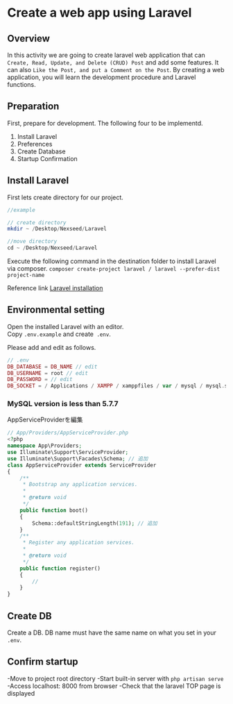 # Create a web app using Laravel

## Overview
In this activity we are going to create laravel web application that can `Create, Read, Update, and Delete (CRUD) Post`
and add some features. It can also `Like the Post, and put a Comment on the Post`.
By creating a web application, you will learn the development procedure and Laravel functions.

## Preparation
First, prepare for development.
The following four to be implementd.
1. Install Laravel
2. Preferences
3. Create Database
4. Startup Confirmation

## Install Laravel

First lets create directory for our project.
``` php
//example

// create directory
mkdir ~ /Desktop/Nexseed/Laravel

//move directory
cd ~ /Desktop/Nexseed/Laravel
```

Execute the following command in the destination folder to install Laravel via composer. 
`composer create-project laravel / laravel --prefer-dist project-name `

Reference link
[Laravel installation](https://laravel.com/docs/6.x)

## Environmental setting
Open the installed Laravel with an editor.  
Copy `.env.example` and create` .env`.

Please add and edit as follows.
```php
// .env
DB_DATABASE = DB_NAME // edit
DB_USERNAME = root // edit
DB_PASSWORD = // edit
DB_SOCKET = / Applications / XAMPP / xamppfiles / var / mysql / mysql.sock // add
```

### MySQL version is less than 5.7.7
AppServiceProviderを編集
```php
// App/Providers/AppServiceProvider.php
<?php
namespace App\Providers;
use Illuminate\Support\ServiceProvider;
use Illuminate\Support\Facades\Schema; // 追加
class AppServiceProvider extends ServiceProvider
{
    /**
     * Bootstrap any application services.
     *
     * @return void
     */
    public function boot()
    {
        Schema::defaultStringLength(191); // 追加
    }
    /**
     * Register any application services.
     *
     * @return void
     */
    public function register()
    {
        //
    }
}
```

## Create DB
Create a DB.
DB name must have the same name on what you set in your `.env`.

## Confirm startup
-Move to project root directory
-Start built-in server with `php artisan serve`
-Access localhost: 8000 from browser
-Check that the laravel TOP page is displayed